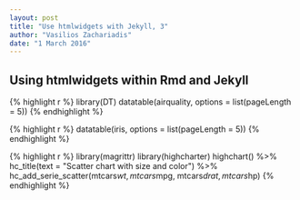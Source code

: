 ```yaml
---
layout: post
title: "Use htmlwidgets with Jekyll, 3"
author: "Vasilios Zachariadis"
date: "1 March 2016"
---
```


## Using htmlwidgets within Rmd and Jekyll


{% highlight r %}
library(DT)
datatable(airquality, options = list(pageLength = 5))
{% endhighlight %}

<!--html_preserve--><div id="htmlwidget-7444" style="width:100%;height:auto;" class="datatables html-widget"></div>
<script type="application/json" data-for="htmlwidget-7444">{"x":{"filter":"none","data":[["1","2","3","4","5","6","7","8","9","10","11","12","13","14","15","16","17","18","19","20","21","22","23","24","25","26","27","28","29","30","31","32","33","34","35","36","37","38","39","40","41","42","43","44","45","46","47","48","49","50","51","52","53","54","55","56","57","58","59","60","61","62","63","64","65","66","67","68","69","70","71","72","73","74","75","76","77","78","79","80","81","82","83","84","85","86","87","88","89","90","91","92","93","94","95","96","97","98","99","100","101","102","103","104","105","106","107","108","109","110","111","112","113","114","115","116","117","118","119","120","121","122","123","124","125","126","127","128","129","130","131","132","133","134","135","136","137","138","139","140","141","142","143","144","145","146","147","148","149","150","151","152","153"],[41,36,12,18,null,28,23,19,8,null,7,16,11,14,18,14,34,6,30,11,1,11,4,32,null,null,null,23,45,115,37,null,null,null,null,null,null,29,null,71,39,null,null,23,null,null,21,37,20,12,13,null,null,null,null,null,null,null,null,null,null,135,49,32,null,64,40,77,97,97,85,null,10,27,null,7,48,35,61,79,63,16,null,null,80,108,20,52,82,50,64,59,39,9,16,78,35,66,122,89,110,null,null,44,28,65,null,22,59,23,31,44,21,9,null,45,168,73,null,76,118,84,85,96,78,73,91,47,32,20,23,21,24,44,21,28,9,13,46,18,13,24,16,13,23,36,7,14,30,null,14,18,20],[190,118,149,313,null,null,299,99,19,194,null,256,290,274,65,334,307,78,322,44,8,320,25,92,66,266,null,13,252,223,279,286,287,242,186,220,264,127,273,291,323,259,250,148,332,322,191,284,37,120,137,150,59,91,250,135,127,47,98,31,138,269,248,236,101,175,314,276,267,272,175,139,264,175,291,48,260,274,285,187,220,7,258,295,294,223,81,82,213,275,253,254,83,24,77,null,null,null,255,229,207,222,137,192,273,157,64,71,51,115,244,190,259,36,255,212,238,215,153,203,225,237,188,167,197,183,189,95,92,252,220,230,259,236,259,238,24,112,237,224,27,238,201,238,14,139,49,20,193,145,191,131,223],[7.4,8,12.6,11.5,14.3,14.9,8.6,13.8,20.1,8.6,6.9,9.7,9.2,10.9,13.2,11.5,12,18.4,11.5,9.7,9.7,16.6,9.7,12,16.6,14.9,8,12,14.9,5.7,7.4,8.6,9.7,16.1,9.2,8.6,14.3,9.7,6.9,13.8,11.5,10.9,9.2,8,13.8,11.5,14.9,20.7,9.2,11.5,10.3,6.3,1.7,4.6,6.3,8,8,10.3,11.5,14.9,8,4.1,9.2,9.2,10.9,4.6,10.9,5.1,6.3,5.7,7.4,8.6,14.3,14.9,14.9,14.3,6.9,10.3,6.3,5.1,11.5,6.9,9.7,11.5,8.6,8,8.6,12,7.4,7.4,7.4,9.2,6.9,13.8,7.4,6.9,7.4,4.6,4,10.3,8,8.6,11.5,11.5,11.5,9.7,11.5,10.3,6.3,7.4,10.9,10.3,15.5,14.3,12.6,9.7,3.4,8,5.7,9.7,2.3,6.3,6.3,6.9,5.1,2.8,4.6,7.4,15.5,10.9,10.3,10.9,9.7,14.9,15.5,6.3,10.9,11.5,6.9,13.8,10.3,10.3,8,12.6,9.2,10.3,10.3,16.6,6.9,13.2,14.3,8,11.5],[67,72,74,62,56,66,65,59,61,69,74,69,66,68,58,64,66,57,68,62,59,73,61,61,57,58,57,67,81,79,76,78,74,67,84,85,79,82,87,90,87,93,92,82,80,79,77,72,65,73,76,77,76,76,76,75,78,73,80,77,83,84,85,81,84,83,83,88,92,92,89,82,73,81,91,80,81,82,84,87,85,74,81,82,86,85,82,86,88,86,83,81,81,81,82,86,85,87,89,90,90,92,86,86,82,80,79,77,79,76,78,78,77,72,75,79,81,86,88,97,94,96,94,91,92,93,93,87,84,80,78,75,73,81,76,77,71,71,78,67,76,68,82,64,71,81,69,63,70,77,75,76,68],[5,5,5,5,5,5,5,5,5,5,5,5,5,5,5,5,5,5,5,5,5,5,5,5,5,5,5,5,5,5,5,6,6,6,6,6,6,6,6,6,6,6,6,6,6,6,6,6,6,6,6,6,6,6,6,6,6,6,6,6,6,7,7,7,7,7,7,7,7,7,7,7,7,7,7,7,7,7,7,7,7,7,7,7,7,7,7,7,7,7,7,7,8,8,8,8,8,8,8,8,8,8,8,8,8,8,8,8,8,8,8,8,8,8,8,8,8,8,8,8,8,8,8,9,9,9,9,9,9,9,9,9,9,9,9,9,9,9,9,9,9,9,9,9,9,9,9,9,9,9,9,9,9],[1,2,3,4,5,6,7,8,9,10,11,12,13,14,15,16,17,18,19,20,21,22,23,24,25,26,27,28,29,30,31,1,2,3,4,5,6,7,8,9,10,11,12,13,14,15,16,17,18,19,20,21,22,23,24,25,26,27,28,29,30,1,2,3,4,5,6,7,8,9,10,11,12,13,14,15,16,17,18,19,20,21,22,23,24,25,26,27,28,29,30,31,1,2,3,4,5,6,7,8,9,10,11,12,13,14,15,16,17,18,19,20,21,22,23,24,25,26,27,28,29,30,31,1,2,3,4,5,6,7,8,9,10,11,12,13,14,15,16,17,18,19,20,21,22,23,24,25,26,27,28,29,30]],"container":"<table class=\"display\">\n  <thead>\n    <tr>\n      <th> \u003c/th>\n      <th>Ozone\u003c/th>\n      <th>Solar.R\u003c/th>\n      <th>Wind\u003c/th>\n      <th>Temp\u003c/th>\n      <th>Month\u003c/th>\n      <th>Day\u003c/th>\n    \u003c/tr>\n  \u003c/thead>\n\u003c/table>","options":{"pageLength":5,"columnDefs":[{"className":"dt-right","targets":[1,2,3,4,5,6]},{"orderable":false,"targets":0}],"order":[],"autoWidth":false,"orderClasses":false,"lengthMenu":[5,10,25,50,100]}},"evals":[],"jsHooks":[]}</script><!--/html_preserve-->

{% highlight r %}
datatable(iris, options = list(pageLength = 5))
{% endhighlight %}

<!--html_preserve--><div id="htmlwidget-6862" style="width:100%;height:auto;" class="datatables html-widget"></div>
<script type="application/json" data-for="htmlwidget-6862">{"x":{"filter":"none","data":[["1","2","3","4","5","6","7","8","9","10","11","12","13","14","15","16","17","18","19","20","21","22","23","24","25","26","27","28","29","30","31","32","33","34","35","36","37","38","39","40","41","42","43","44","45","46","47","48","49","50","51","52","53","54","55","56","57","58","59","60","61","62","63","64","65","66","67","68","69","70","71","72","73","74","75","76","77","78","79","80","81","82","83","84","85","86","87","88","89","90","91","92","93","94","95","96","97","98","99","100","101","102","103","104","105","106","107","108","109","110","111","112","113","114","115","116","117","118","119","120","121","122","123","124","125","126","127","128","129","130","131","132","133","134","135","136","137","138","139","140","141","142","143","144","145","146","147","148","149","150"],[5.1,4.9,4.7,4.6,5,5.4,4.6,5,4.4,4.9,5.4,4.8,4.8,4.3,5.8,5.7,5.4,5.1,5.7,5.1,5.4,5.1,4.6,5.1,4.8,5,5,5.2,5.2,4.7,4.8,5.4,5.2,5.5,4.9,5,5.5,4.9,4.4,5.1,5,4.5,4.4,5,5.1,4.8,5.1,4.6,5.3,5,7,6.4,6.9,5.5,6.5,5.7,6.3,4.9,6.6,5.2,5,5.9,6,6.1,5.6,6.7,5.6,5.8,6.2,5.6,5.9,6.1,6.3,6.1,6.4,6.6,6.8,6.7,6,5.7,5.5,5.5,5.8,6,5.4,6,6.7,6.3,5.6,5.5,5.5,6.1,5.8,5,5.6,5.7,5.7,6.2,5.1,5.7,6.3,5.8,7.1,6.3,6.5,7.6,4.9,7.3,6.7,7.2,6.5,6.4,6.8,5.7,5.8,6.4,6.5,7.7,7.7,6,6.9,5.6,7.7,6.3,6.7,7.2,6.2,6.1,6.4,7.2,7.4,7.9,6.4,6.3,6.1,7.7,6.3,6.4,6,6.9,6.7,6.9,5.8,6.8,6.7,6.7,6.3,6.5,6.2,5.9],[3.5,3,3.2,3.1,3.6,3.9,3.4,3.4,2.9,3.1,3.7,3.4,3,3,4,4.4,3.9,3.5,3.8,3.8,3.4,3.7,3.6,3.3,3.4,3,3.4,3.5,3.4,3.2,3.1,3.4,4.1,4.2,3.1,3.2,3.5,3.6,3,3.4,3.5,2.3,3.2,3.5,3.8,3,3.8,3.2,3.7,3.3,3.2,3.2,3.1,2.3,2.8,2.8,3.3,2.4,2.9,2.7,2,3,2.2,2.9,2.9,3.1,3,2.7,2.2,2.5,3.2,2.8,2.5,2.8,2.9,3,2.8,3,2.9,2.6,2.4,2.4,2.7,2.7,3,3.4,3.1,2.3,3,2.5,2.6,3,2.6,2.3,2.7,3,2.9,2.9,2.5,2.8,3.3,2.7,3,2.9,3,3,2.5,2.9,2.5,3.6,3.2,2.7,3,2.5,2.8,3.2,3,3.8,2.6,2.2,3.2,2.8,2.8,2.7,3.3,3.2,2.8,3,2.8,3,2.8,3.8,2.8,2.8,2.6,3,3.4,3.1,3,3.1,3.1,3.1,2.7,3.2,3.3,3,2.5,3,3.4,3],[1.4,1.4,1.3,1.5,1.4,1.7,1.4,1.5,1.4,1.5,1.5,1.6,1.4,1.1,1.2,1.5,1.3,1.4,1.7,1.5,1.7,1.5,1,1.7,1.9,1.6,1.6,1.5,1.4,1.6,1.6,1.5,1.5,1.4,1.5,1.2,1.3,1.4,1.3,1.5,1.3,1.3,1.3,1.6,1.9,1.4,1.6,1.4,1.5,1.4,4.7,4.5,4.9,4,4.6,4.5,4.7,3.3,4.6,3.9,3.5,4.2,4,4.7,3.6,4.4,4.5,4.1,4.5,3.9,4.8,4,4.9,4.7,4.3,4.4,4.8,5,4.5,3.5,3.8,3.7,3.9,5.1,4.5,4.5,4.7,4.4,4.1,4,4.4,4.6,4,3.3,4.2,4.2,4.2,4.3,3,4.1,6,5.1,5.9,5.6,5.8,6.6,4.5,6.3,5.8,6.1,5.1,5.3,5.5,5,5.1,5.3,5.5,6.7,6.9,5,5.7,4.9,6.7,4.9,5.7,6,4.8,4.9,5.6,5.8,6.1,6.4,5.6,5.1,5.6,6.1,5.6,5.5,4.8,5.4,5.6,5.1,5.1,5.9,5.7,5.2,5,5.2,5.4,5.1],[0.2,0.2,0.2,0.2,0.2,0.4,0.3,0.2,0.2,0.1,0.2,0.2,0.1,0.1,0.2,0.4,0.4,0.3,0.3,0.3,0.2,0.4,0.2,0.5,0.2,0.2,0.4,0.2,0.2,0.2,0.2,0.4,0.1,0.2,0.2,0.2,0.2,0.1,0.2,0.2,0.3,0.3,0.2,0.6,0.4,0.3,0.2,0.2,0.2,0.2,1.4,1.5,1.5,1.3,1.5,1.3,1.6,1,1.3,1.4,1,1.5,1,1.4,1.3,1.4,1.5,1,1.5,1.1,1.8,1.3,1.5,1.2,1.3,1.4,1.4,1.7,1.5,1,1.1,1,1.2,1.6,1.5,1.6,1.5,1.3,1.3,1.3,1.2,1.4,1.2,1,1.3,1.2,1.3,1.3,1.1,1.3,2.5,1.9,2.1,1.8,2.2,2.1,1.7,1.8,1.8,2.5,2,1.9,2.1,2,2.4,2.3,1.8,2.2,2.3,1.5,2.3,2,2,1.8,2.1,1.8,1.8,1.8,2.1,1.6,1.9,2,2.2,1.5,1.4,2.3,2.4,1.8,1.8,2.1,2.4,2.3,1.9,2.3,2.5,2.3,1.9,2,2.3,1.8],["setosa","setosa","setosa","setosa","setosa","setosa","setosa","setosa","setosa","setosa","setosa","setosa","setosa","setosa","setosa","setosa","setosa","setosa","setosa","setosa","setosa","setosa","setosa","setosa","setosa","setosa","setosa","setosa","setosa","setosa","setosa","setosa","setosa","setosa","setosa","setosa","setosa","setosa","setosa","setosa","setosa","setosa","setosa","setosa","setosa","setosa","setosa","setosa","setosa","setosa","versicolor","versicolor","versicolor","versicolor","versicolor","versicolor","versicolor","versicolor","versicolor","versicolor","versicolor","versicolor","versicolor","versicolor","versicolor","versicolor","versicolor","versicolor","versicolor","versicolor","versicolor","versicolor","versicolor","versicolor","versicolor","versicolor","versicolor","versicolor","versicolor","versicolor","versicolor","versicolor","versicolor","versicolor","versicolor","versicolor","versicolor","versicolor","versicolor","versicolor","versicolor","versicolor","versicolor","versicolor","versicolor","versicolor","versicolor","versicolor","versicolor","versicolor","virginica","virginica","virginica","virginica","virginica","virginica","virginica","virginica","virginica","virginica","virginica","virginica","virginica","virginica","virginica","virginica","virginica","virginica","virginica","virginica","virginica","virginica","virginica","virginica","virginica","virginica","virginica","virginica","virginica","virginica","virginica","virginica","virginica","virginica","virginica","virginica","virginica","virginica","virginica","virginica","virginica","virginica","virginica","virginica","virginica","virginica","virginica","virginica","virginica","virginica"]],"container":"<table class=\"display\">\n  <thead>\n    <tr>\n      <th> \u003c/th>\n      <th>Sepal.Length\u003c/th>\n      <th>Sepal.Width\u003c/th>\n      <th>Petal.Length\u003c/th>\n      <th>Petal.Width\u003c/th>\n      <th>Species\u003c/th>\n    \u003c/tr>\n  \u003c/thead>\n\u003c/table>","options":{"pageLength":5,"columnDefs":[{"className":"dt-right","targets":[1,2,3,4]},{"orderable":false,"targets":0}],"order":[],"autoWidth":false,"orderClasses":false,"lengthMenu":[5,10,25,50,100]}},"evals":[],"jsHooks":[]}</script><!--/html_preserve-->


{% highlight r %}
library(magrittr)
library(highcharter)
highchart() %>% 
  hc_title(text = "Scatter chart with size and color") %>% 
  hc_add_serie_scatter(mtcars$wt, mtcars$mpg,
                       mtcars$drat, mtcars$hp)
{% endhighlight %}

<!--html_preserve--><div id="htmlwidget-8415" style="width:100%;height:500px;" class="highchart html-widget"></div>
<script type="application/json" data-for="htmlwidget-8415">{"x":{"hc_opts":{"title":{"text":"Scatter chart with size and color"},"credits":{"enabled":false},"exporting":{"enabled":false},"plotOptions":{"series":{"turboThreshold":0}},"series":[{"data":[{"x":2.62,"y":21,"z":3.9,"valuecolor":110,"color":"#26818EFF"},{"x":2.875,"y":21,"z":3.9,"valuecolor":110,"color":"#26818EFF"},{"x":2.32,"y":22.8,"z":3.85,"valuecolor":93,"color":"#3F4989FF"},{"x":3.215,"y":21.4,"z":3.08,"valuecolor":110,"color":"#26818EFF"},{"x":3.44,"y":18.7,"z":3.15,"valuecolor":175,"color":"#3EBC74FF"},{"x":3.46,"y":18.1,"z":2.76,"valuecolor":105,"color":"#33628DFF"},{"x":3.57,"y":14.3,"z":3.21,"valuecolor":245,"color":"#D5E21AFF"},{"x":3.19,"y":24.4,"z":3.69,"valuecolor":62,"color":"#48186AFF"},{"x":3.15,"y":22.8,"z":3.92,"valuecolor":95,"color":"#3B528BFF"},{"x":3.44,"y":19.2,"z":3.92,"valuecolor":123,"color":"#1F978BFF"},{"x":3.44,"y":17.8,"z":3.92,"valuecolor":123,"color":"#1F978BFF"},{"x":4.07,"y":16.4,"z":3.07,"valuecolor":180,"color":"#6ECE58FF"},{"x":3.73,"y":17.3,"z":3.07,"valuecolor":180,"color":"#6ECE58FF"},{"x":3.78,"y":15.2,"z":3.07,"valuecolor":180,"color":"#6ECE58FF"},{"x":5.25,"y":10.4,"z":2.93,"valuecolor":205,"color":"#81D34DFF"},{"x":5.424,"y":10.4,"z":3,"valuecolor":215,"color":"#96D83FFF"},{"x":5.345,"y":14.7,"z":3.23,"valuecolor":230,"color":"#ABDC32FF"},{"x":2.2,"y":32.4,"z":4.08,"valuecolor":66,"color":"#453681FF"},{"x":1.615,"y":30.4,"z":4.93,"valuecolor":52,"color":"#470C5FFF"},{"x":1.835,"y":33.9,"z":4.22,"valuecolor":65,"color":"#482273FF"},{"x":2.465,"y":21.5,"z":3.7,"valuecolor":97,"color":"#375A8CFF"},{"x":3.52,"y":15.5,"z":2.76,"valuecolor":150,"color":"#21A685FF"},{"x":3.435,"y":15.2,"z":3.15,"valuecolor":150,"color":"#21A685FF"},{"x":3.84,"y":13.3,"z":3.73,"valuecolor":245,"color":"#D5E21AFF"},{"x":3.845,"y":19.2,"z":3.08,"valuecolor":175,"color":"#3EBC74FF"},{"x":1.935,"y":27.3,"z":4.08,"valuecolor":66,"color":"#453681FF"},{"x":2.14,"y":26,"z":4.43,"valuecolor":91,"color":"#424086FF"},{"x":1.513,"y":30.4,"z":3.77,"valuecolor":113,"color":"#23898EFF"},{"x":3.17,"y":15.8,"z":4.22,"valuecolor":264,"color":"#EAE51AFF"},{"x":2.77,"y":19.7,"z":3.62,"valuecolor":175,"color":"#3EBC74FF"},{"x":3.57,"y":15,"z":3.54,"valuecolor":335,"color":"#FDE725FF"},{"x":2.78,"y":21.4,"z":4.11,"valuecolor":109,"color":"#306A8EFF"}],"type":"bubble","showInLegend":false}]},"theme":null,"conf_opts":{"global":{"Date":null,"VMLRadialGradientURL":"http =//code.highcharts.com/list(version)/gfx/vml-radial-gradient.png","canvasToolsURL":"http =//code.highcharts.com/list(version)/modules/canvas-tools.js","getTimezoneOffset":null,"timezoneOffset":0,"useUTC":true},"lang":{"contextButtonTitle":"Chart context menu","decimalPoint":".","downloadJPEG":"Download JPEG image","downloadPDF":"Download PDF document","downloadPNG":"Download PNG image","downloadSVG":"Download SVG vector image","drillUpText":"Back to {series.name}","invalidDate":null,"loading":"Loading...","months":["January","February","March","April","May","June","July","August","September","October","November","December"],"noData":"No data to display","numericSymbols":["k","M","G","T","P","E"],"printChart":"Print chart","resetZoom":"Reset zoom","resetZoomTitle":"Reset zoom level 1:1","shortMonths":["Jan","Feb","Mar","Apr","May","Jun","Jul","Aug","Sep","Oct","Nov","Dec"],"thousandsSep":" ","weekdays":["Sunday","Monday","Tuesday","Wednesday","Thursday","Friday","Saturday"]}},"type":"chart","fonts":[],"debug":false},"evals":[],"jsHooks":[]}</script><!--/html_preserve-->
